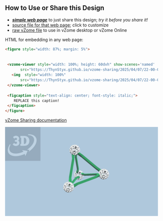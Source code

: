 
## How to Use or Share this Design

 - [***simple web page***](<https://ThynStyx.github.io/vzome-sharing/2025/04/07/22-00-00-Tetrahedron-in-green-Platonic/>) to just share this design; *try it before you share it!*
 - [source file for that web page](<https://github.com/ThynStyx/vzome-sharing/edit/main/2025/04/07/22-00-00-Tetrahedron-in-green-Platonic/index.md>); click to customize
 - [raw vZome file](<https://raw.githubusercontent.com/ThynStyx/vzome-sharing/main/2025/04/07/22-00-00-Tetrahedron-in-green-Platonic/Tetrahedron-in-green-Platonic.vZome>) to use in vZome desktop or vZome Online
 
 HTML for embedding in any web page:
 ```html
<figure style="width: 87%; margin: 5%">
  
  
  <vzome-viewer style="width: 100%; height: 60dvh" show-scenes='named'
        src="https://ThynStyx.github.io/vzome-sharing/2025/04/07/22-00-00-Tetrahedron-in-green-Platonic/Tetrahedron-in-green-Platonic.vZome" >
    <img  style="width: 100%"
        src="https://ThynStyx.github.io/vzome-sharing/2025/04/07/22-00-00-Tetrahedron-in-green-Platonic/Tetrahedron-in-green-Platonic.png" >
  </vzome-viewer>

  <figcaption style="text-align: center; font-style: italic;">
     REPLACE this caption!
  </figcaption>
</figure>

 ```

[vZome Sharing documentation](https://vzome.github.io/vzome/sharing.html#how-it-works)

![Image](<Tetrahedron-in-green-Platonic.png>)

